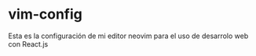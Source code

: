 # vim-config
Esta es la configuración de mi editor neovim para el uso de desarrolo web con React.js
